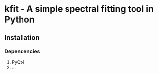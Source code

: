 # kfit - A simple spectral fitting tool in Python

## Installation

### Dependencies

1. PyQt4
2. ...
